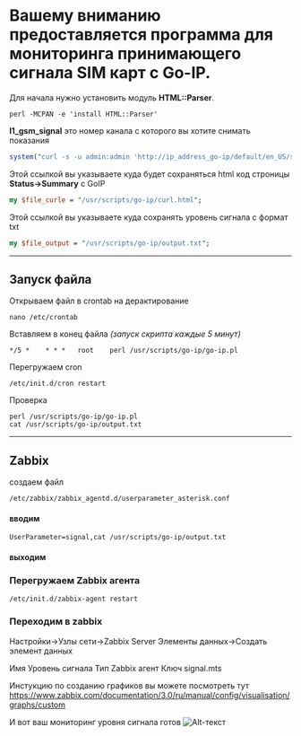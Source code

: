 Вашему вниманию предоставляется программа для мониторинга принимающего сигнала SIM карт с Go-IP.
===========

Для начала нужно установить модуль **HTML::Parser**.

```
perl -MCPAN -e 'install HTML::Parser'
```
**l1_gsm_signal** это номер канала с которого вы хотите снимать показания 
```perl 
system("curl -s -u admin:admin 'http://ip_address_go-ip/default/en_US/status.html' | grep l1_gsm_signal >> $file_curle");

```
Этой ссылкой вы указываете куда будет сохраняться html код строницы **Status->Summary** с GoIP
```perl 
my $file_curle = "/usr/scripts/go-ip/curl.html";
```
Этой ссылкой вы указываете куда сохранять уровень сигнала с формат txt
```perl 
my $file_output = "/usr/scripts/go-ip/output.txt"; 
```
____
Запуск файла
-----------
Открываем файл в crontab на дерактирование 
```
nano /etc/crontab
```
Вставляем в конец файла *(запуск скрипта каждые 5 минут)*
```
*/5 *    * * *   root    perl /usr/scripts/go-ip/go-ip.pl
```
Перегружаем cron
```
/etc/init.d/cron restart 
```
Проверка
```
perl /usr/scripts/go-ip/go-ip.pl
cat /usr/scripts/go-ip/output.txt
```
____
Zabbix
-----------

создаем файл
```
/etc/zabbix/zabbix_agentd.d/userparameter_asterisk.conf
```
#### вводим

```UserParameter=signal,cat /usr/scripts/go-ip/output.txt```
#### выходим

### Перегружаем Zabbix агента

```/etc/init.d/zabbix-agent restart```


### Переходим в zabbix

Настройки->Узлы сети->Zabbix Server
Элементы данных->Создать элемент данных

Имя Уровень сигнала 
Тип Zabbix агент
Ключ signal.mts



Инстукцию по созданию графиков вы можете посмотреть тут
https://www.zabbix.com/documentation/3.0/ru/manual/config/visualisation/graphs/custom

И вот ваш мониторинг уровня сигнала готов
![Alt-текст](https://i.ibb.co/gghZ51Q/zabbix.png)
